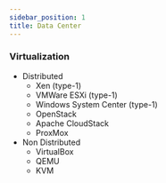 ```yaml
---
sidebar_position: 1
title: Data Center
---
```


### Virtualization
- Distributed 
  - Xen (type-1)
  - VMWare ESXi (type-1)
  - Windows System Center (type-1)
  - OpenStack 
  - Apache CloudStack
  - ProxMox
- Non Distributed
  - VirtualBox
  - QEMU
  - KVM

